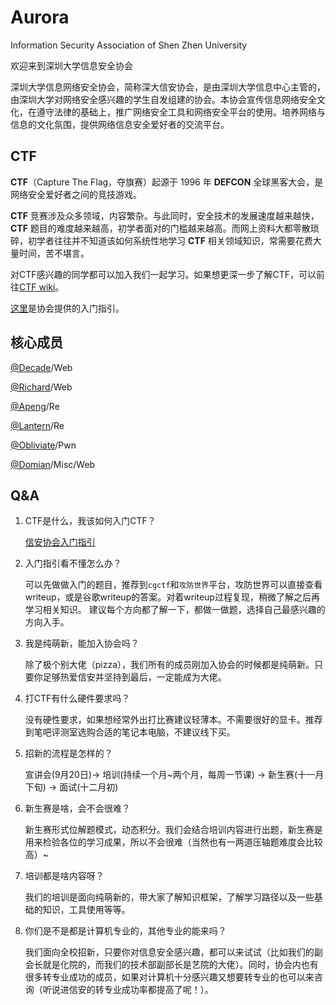 # Aurora
 Information Security Association of Shen Zhen University

欢迎来到深圳大学信息安全协会

深圳大学信息网络安全协会，简称深大信安协会，是由深圳大学信息中心主管的，由深圳大学对网络安全感兴趣的学生自发组建的协会。本协会宣传信息网络安全文化，在遵守法律的基础上，推广网络安全工具和网络安全平台的使用。培养网络与信息的文化氛围，提供网络信息安全爱好者的交流平台。

## CTF

**CTF**（Capture The Flag，夺旗赛）起源于 1996 年 **DEFCON** 全球黑客大会，是网络安全爱好者之间的竞技游戏。

**CTF** 竞赛涉及众多领域，内容繁杂。与此同时，安全技术的发展速度越来越快，**CTF** 题目的难度越来越高，初学者面对的门槛越来越高。而网上资料大都零散琐碎，初学者往往并不知道该如何系统性地学习 **CTF** 相关领域知识，常需要花费大量时间，苦不堪言。

对CTF感兴趣的同学都可以加入我们一起学习。如果想更深一步了解CTF，可以前往[CTF wiki](https://ctf-wiki.github.io/ctf-wiki/)。

[这里](./Getting_started.md)是协会提供的入门指引。

## 核心成员

[@Decade](https://wulidecade.cn/)/Web

[@Richard](https://blog.domineto.top)/Web

[@Apeng](https://apeng.fun)/Re

[@Lantern](https://lantern.cool/)/Re

[@Obliviate](https://cp32.github.io/)/Pwn

[@Domian](https://blog.52szu.tech/)/Misc/Web

## Q&A

1. CTF是什么，我该如何入门CTF？

   [信安协会入门指引](./Getting_started.md)
   
2. 入门指引看不懂怎么办？

   可以先做做入门的题目，推荐到`cgctf`和`攻防世界`平台，攻防世界可以直接查看writeup，或是谷歌writeup的答案。对着writeup过程复现，稍微了解之后再学习相关知识。
   建议每个方向都了解一下，都做一做题，选择自己最感兴趣的方向入手。
   
3. 我是纯萌新，能加入协会吗？

   除了极个别大佬（pizza），我们所有的成员刚加入协会的时候都是纯萌新。只要你足够热爱信安并坚持到最后，一定能成为大佬。
   
4. 打CTF有什么硬件要求吗？

   没有硬性要求，如果想经常外出打比赛建议轻薄本。不需要很好的显卡。推荐到笔吧评测室选购合适的笔记本电脑，不建议线下买。
   
5. 招新的流程是怎样的？

   宣讲会(9月20日)-> 培训(持续一个月~两个月，每周一节课) -> 新生赛(十一月下旬) -> 面试(十二月初)
   
6. 新生赛是啥，会不会很难？

   新生赛形式位解题模式，动态积分。我们会结合培训内容进行出题，新生赛是用来检验各位的学习成果，所以不会很难（当然也有一两道压轴题难度会比较高）~

7. 培训都是啥内容呀？   

   我们的培训是面向纯萌新的，带大家了解知识框架，了解学习路径以及一些基础的知识，工具使用等等。

8. 你们是不是都是计算机专业的，其他专业的能来吗？

   我们面向全校招新，只要你对信息安全感兴趣，都可以来试试（比如我们的副会长就是化院的，而我们的技术部副部长是艺院的大佬）。同时，协会内也有很多转专业成功的成员，如果对计算机十分感兴趣又想要转专业的也可以来咨询（听说进信安的转专业成功率都提高了呢！）。

   

